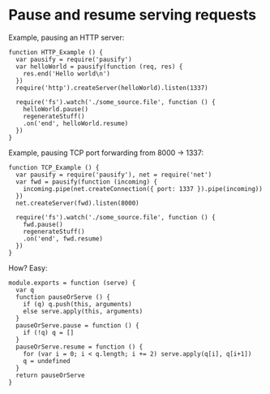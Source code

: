 # Pause and resume serving requests

Example, pausing an HTTP server:

    function HTTP_Example () {
      var pausify = require('pausify')
      var helloWorld = pausify(function (req, res) {
        res.end('Hello world\n')
      })
      require('http').createServer(helloWorld).listen(1337)

      require('fs').watch('./some_source.file', function () {
        helloWorld.pause()
        regenerateStuff()
        .on('end', helloWorld.resume)
      })
    }

Example, pausing TCP port forwarding from 8000 &rarr; 1337:

    function TCP_Example () {
      var pausify = require('pausify'), net = require('net')
      var fwd = pausify(function (incoming) {
        incoming.pipe(net.createConnection({ port: 1337 }).pipe(incoming))
      })
      net.createServer(fwd).listen(8000)

      require('fs').watch('./some_source.file', function () {
        fwd.pause()
        regenerateStuff()
        .on('end', fwd.resume)
      })
    }

How? Easy:

    module.exports = function (serve) {
      var q
      function pauseOrServe () {
        if (q) q.push(this, arguments)
        else serve.apply(this, arguments)
      }
      pauseOrServe.pause = function () {
        if (!q) q = []
      }
      pauseOrServe.resume = function () {
        for (var i = 0; i < q.length; i += 2) serve.apply(q[i], q[i+1])
        q = undefined
      }
      return pauseOrServe
    }